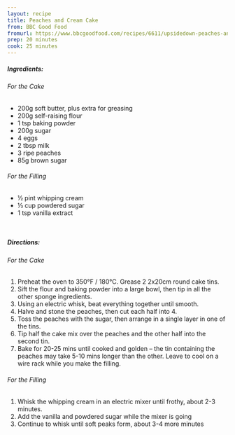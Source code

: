 ```yaml
---
layout: recipe
title: Peaches and Cream Cake
from: BBC Good Food
fromurl: https://www.bbcgoodfood.com/recipes/6611/upsidedown-peaches-and-cream-cake
prep: 20 minutes
cook: 25 minutes
---
```


##### Ingredients:

###### For the Cake

* 200g soft butter, plus extra for greasing
* 200g self-raising flour
* 1 tsp baking powder
* 200g sugar
* 4 eggs
* 2 tbsp milk
* 3 ripe peaches
* 85g brown sugar

###### For the Filling

* ½ pint whipping cream
* ⅓ cup powdered sugar
* 1 tsp vanilla extract

<br>

##### Directions:

###### For the Cake

1. Preheat the oven to 350°F / 180°C. Grease 2 2x20cm round cake tins.
2. Sift the flour and baking powder into a large bowl, then tip in all the other sponge ingredients. 
3. Using an electric whisk, beat everything together until smooth. 
4. Halve and stone the peaches, then cut each half into 4. 
5. Toss the peaches with the sugar, then arrange in a single layer in one of the tins. 
6. Tip half the cake mix over the peaches and the other half into the second tin. 
7. Bake for 20-25 mins until cooked and golden – the tin containing the peaches may take 5-10 mins longer than the other. Leave to cool on a wire rack while you make the filling.

###### For the Filling

1. Whisk the whipping cream in an electric mixer until frothy, about 2-3 minutes. 
2. Add the vanilla and powdered sugar while the mixer is going
3. Continue to whisk until soft peaks form, about 3-4 more minutes
